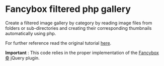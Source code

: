 Fancybox filtered php gallery
==============================
Create a filtered image gallery by category by reading image files from folders or sub-directories and creating their corresponding thumbnails automatically using php.

For further reference read the original tutorial [here](http://www.picssel.com/create-a-filtered-image-gallery-with-jquery-and-fancybox-part-2-create-image-thumbnails-with-php/).

**Important** : This code  relies in the proper implementation of the [Fancybox &copy;](http://fancyapps.com/fancybox/) jQuery plugin.

